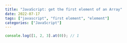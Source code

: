 ```yaml
---
title: "JavaScript: get the first element of an Array"
date: 2022-07-17
tags: ["javascript", "first element", "element"]
categories: ["JavaScript"]
---
```


```javascript
console.log([1, 2, 3].at(0)); // 1
```
